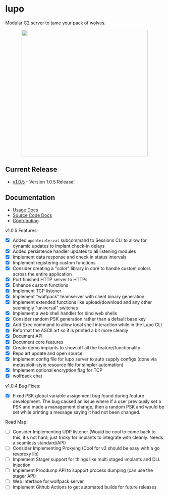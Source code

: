 # lupo
Modular C2 server to tame your pack of wolves.

<p align="center">
  <img width=400px src="docs/assets/lupo_logo.png" />
</p>


## Current Release
- [v1.0.5](https://github.com/InjectionSoftwareandSecurityLLC/lupo/releases/tag/v1.0.5) - Version 1.0.5 Release!

## Documentation
- [Usage Docs](./docs/README.md)
- [Source Code Docs](https://pkg.go.dev/github.com/InjectionSoftwareandSecurityLLC/lupo)
- [Contributing](contributing.md)

v1.0.5 Features:
- [X] Added `updateinterval` subcommand to Sessions CLI to allow for dynamic updates to implant check-in delays 
- [X] Added persistence handler updates to all listening modules
- [x] Implement data response and check in status intervals
- [x] Implement registering custom functions
- [x] Consider creating a "color" library in core to handle custom colors across the entire application
- [x] Port finished HTTP server to HTTPs
- [x] Enhance custom functions
- [x] Implement TCP listener
- [x] Implement "wolfpack" teamserver with client binary generation
- [x] Implement extended functions like upload/download and any other seemingly "universal" switches
- [x] Implement a web shell handler for bind web shells
- [x] Consider random PSK generation rather than a default base key
- [x] Add Exec command to allow local shell interaction while in the Lupo CLI
- [x] Reformat the ASCII art so it is printed a bit more cleanly
- [x] Document API
- [x] Document core features
- [x] Create demo implants to show off all the feature/functionality
- [x] Repo art update and open source!
- [x] Implement config file for lupo server to auto supply configs (done via metasploit-style resource file for simpler automation)
- [x] Implement optional encryption flag for TCP
- [x] wolfpack chat

v1.0.4 Bug Fixes:
- [X] Fixed PSK global variable assignment bug found during feature development. The bug caused an issue where if a user previously set a PSK and made a management change, then a random PSK and would be set while printing a message saying it had not been changed.


Road Map:
- [ ] Consider Implementing UDP listener (Would be cool to come back to this, it's not hard, just tricky for implants to integrate with cleanly. Needs a seamless standard/API)
- [ ] Consider Implementing Proxying (Cool for v2 should be easy with a go revproxy lib)
- [ ] Implement Stager support for things like multi staged implants and DLL injection
- [ ] Implement Procdump API to support process dumping (can use the stager API)
- [ ] Web interface for wolfpack server
- [ ] Implement Github Actions to get automated builds for future releases

